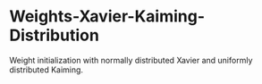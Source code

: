 # Weights-Xavier-Kaiming-Distribution
Weight initialization with normally distributed Xavier and uniformly distributed Kaiming.

